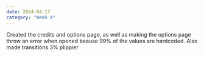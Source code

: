 ```yaml
---
date: 2024-04-17
category: "Week 4"
---
```


Created the credits and options page, as well as making the options page throw an error when opened beause 99% of the values are hardcoded. Also made transitions 3% plippier 